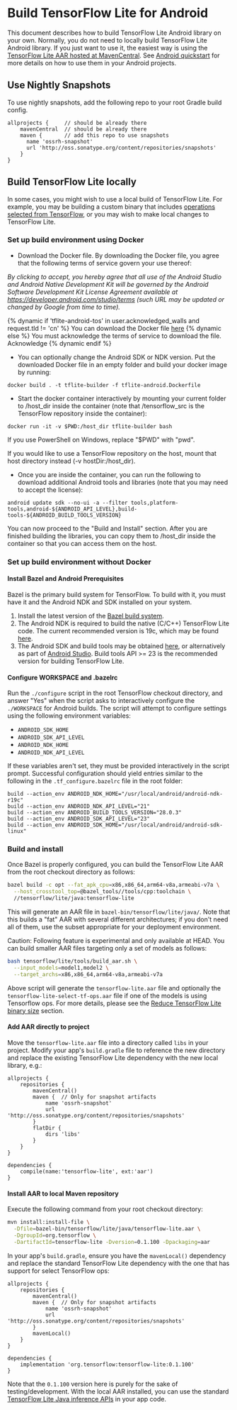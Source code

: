 # Build TensorFlow Lite for Android

This document describes how to build TensorFlow Lite Android library on your
own. Normally, you do not need to locally build TensorFlow Lite Android library.
If you just want to use it, the easiest way is using the
[TensorFlow Lite AAR hosted at MavenCentral](https://search.maven.org/artifact/org.tensorflow/tensorflow-lite).
See [Android quickstart](../guide/android.md) for more details on how to use
them in your Android projects.

## Use Nightly Snapshots

To use nightly snapshots, add the following repo to your root Gradle build
config.

```build
allprojects {     // should be already there
    mavenCentral  // should be already there
    maven {       // add this repo to use snapshots
      name 'ossrh-snapshot'
      url 'http://oss.sonatype.org/content/repositories/snapshots'
    }
}
```

## Build TensorFlow Lite locally

In some cases, you might wish to use a local build of TensorFlow Lite. For
example, you may be building a custom binary that includes
[operations selected from TensorFlow](https://www.tensorflow.org/lite/guide/ops_select),
or you may wish to make local changes to TensorFlow Lite.

### Set up build environment using Docker

*   Download the Docker file. By downloading the Docker file, you agree that the
    following terms of service govern your use thereof:

*By clicking to accept, you hereby agree that all use of the Android Studio and
Android Native Development Kit will be governed by the Android Software
Development Kit License Agreement available at
https://developer.android.com/studio/terms (such URL may be updated or changed
by Google from time to time).*

<!-- mdformat off(devsite fails if there are line-breaks in templates) -->
{% dynamic if 'tflite-android-tos' in user.acknowledged_walls and request.tld != 'cn' %}
You can download the Docker file
<a href="https://raw.githubusercontent.com/tensorflow/tensorflow/master/tensorflow/tools/dockerfiles/tflite-android.Dockerfile">here</a>
{% dynamic else %} You must acknowledge the terms of service to download the
file.
<a class="button button-blue devsite-acknowledgement-link" data-globally-unique-wall-id="tflite-android-tos">Acknowledge</a>
{% dynamic endif %}
<!-- mdformat on -->

*   You can optionally change the Android SDK or NDK version. Put the downloaded
    Docker file in an empty folder and build your docker image by running:

```shell
docker build . -t tflite-builder -f tflite-android.Dockerfile
```

*   Start the docker container interactively by mounting your current folder to
    /host_dir inside the container (note that /tensorflow_src is the TensorFlow
    repository inside the container):

```shell
docker run -it -v $PWD:/host_dir tflite-builder bash
```

If you use PowerShell on Windows, replace "$PWD" with "pwd".

If you would like to use a TensorFlow repository on the host, mount that host
directory instead (-v hostDir:/host_dir).

*   Once you are inside the container, you can run the following to download
    additional Android tools and libraries (note that you may need to accept the
    license):

```shell
android update sdk --no-ui -a --filter tools,platform-tools,android-${ANDROID_API_LEVEL},build-tools-${ANDROID_BUILD_TOOLS_VERSION}
```

You can now proceed to the "Build and Install" section. After you are finished
building the libraries, you can copy them to /host_dir inside the container so
that you can access them on the host.

### Set up build environment without Docker

#### Install Bazel and Android Prerequisites

Bazel is the primary build system for TensorFlow. To build with it, you must
have it and the Android NDK and SDK installed on your system.

1.  Install the latest version of the [Bazel build system](https://bazel.build/versions/master/docs/install.html).
2.  The Android NDK is required to build the native (C/C++) TensorFlow Lite
    code. The current recommended version is 19c, which may be found
    [here](https://developer.android.com/ndk/downloads/older_releases.html#ndk-19c-downloads).
3.  The Android SDK and build tools may be obtained
    [here](https://developer.android.com/tools/revisions/build-tools.html), or
    alternatively as part of
    [Android Studio](https://developer.android.com/studio/index.html). Build
    tools API >= 23 is the recommended version for building TensorFlow Lite.

#### Configure WORKSPACE and .bazelrc

Run the `./configure` script in the root TensorFlow checkout directory, and
answer "Yes" when the script asks to interactively configure the `./WORKSPACE`
for Android builds. The script will attempt to configure settings using the
following environment variables:

*   `ANDROID_SDK_HOME`
*   `ANDROID_SDK_API_LEVEL`
*   `ANDROID_NDK_HOME`
*   `ANDROID_NDK_API_LEVEL`

If these variables aren't set, they must be provided interactively in the script
prompt. Successful configuration should yield entries similar to the following
in the `.tf_configure.bazelrc` file in the root folder:

```shell
build --action_env ANDROID_NDK_HOME="/usr/local/android/android-ndk-r19c"
build --action_env ANDROID_NDK_API_LEVEL="21"
build --action_env ANDROID_BUILD_TOOLS_VERSION="28.0.3"
build --action_env ANDROID_SDK_API_LEVEL="23"
build --action_env ANDROID_SDK_HOME="/usr/local/android/android-sdk-linux"
```

### Build and install

Once Bazel is properly configured, you can build the TensorFlow Lite AAR from
the root checkout directory as follows:

```sh
bazel build -c opt --fat_apk_cpu=x86,x86_64,arm64-v8a,armeabi-v7a \
  --host_crosstool_top=@bazel_tools//tools/cpp:toolchain \
  //tensorflow/lite/java:tensorflow-lite
```

This will generate an AAR file in `bazel-bin/tensorflow/lite/java/`. Note
that this builds a "fat" AAR with several different architectures; if you don't
need all of them, use the subset appropriate for your deployment environment.

Caution: Following feature is experimental and only available at HEAD. You can
build smaller AAR files targeting only a set of models as follows:

```sh
bash tensorflow/lite/tools/build_aar.sh \
  --input_models=model1,model2 \
  --target_archs=x86,x86_64,arm64-v8a,armeabi-v7a
```

Above script will generate the `tensorflow-lite.aar` file and optionally the
`tensorflow-lite-select-tf-ops.aar` file if one of the models is using
Tensorflow ops. For more details, please see the
[Reduce TensorFlow Lite binary size](../guide/reduce_binary_size.md) section.

#### Add AAR directly to project

Move the `tensorflow-lite.aar` file into a directory called `libs` in your
project. Modify your app's `build.gradle` file to reference the new directory
and replace the existing TensorFlow Lite dependency with the new local library,
e.g.:

```
allprojects {
    repositories {
        mavenCentral()
        maven {  // Only for snapshot artifacts
            name 'ossrh-snapshot'
            url 'http://oss.sonatype.org/content/repositories/snapshots'
        }
        flatDir {
            dirs 'libs'
        }
    }
}

dependencies {
    compile(name:'tensorflow-lite', ext:'aar')
}
```

#### Install AAR to local Maven repository

Execute the following command from your root checkout directory:

```sh
mvn install:install-file \
  -Dfile=bazel-bin/tensorflow/lite/java/tensorflow-lite.aar \
  -DgroupId=org.tensorflow \
  -DartifactId=tensorflow-lite -Dversion=0.1.100 -Dpackaging=aar
```

In your app's `build.gradle`, ensure you have the `mavenLocal()` dependency and
replace the standard TensorFlow Lite dependency with the one that has support
for select TensorFlow ops:

```
allprojects {
    repositories {
        mavenCentral()
        maven {  // Only for snapshot artifacts
            name 'ossrh-snapshot'
            url 'http://oss.sonatype.org/content/repositories/snapshots'
        }
        mavenLocal()
    }
}

dependencies {
    implementation 'org.tensorflow:tensorflow-lite:0.1.100'
}
```

Note that the `0.1.100` version here is purely for the sake of
testing/development. With the local AAR installed, you can use the standard
[TensorFlow Lite Java inference APIs](../guide/inference.md) in your app code.
